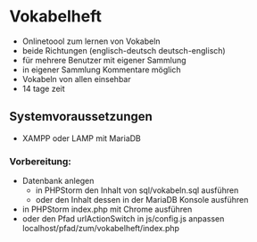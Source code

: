 # Vokabelheft

- Onlinetoool zum lernen von Vokabeln
- beide Richtungen (englisch-deutsch deutsch-englisch)
- für mehrere Benutzer mit eigener Sammlung
- in eigener Sammlung Kommentare möglich
- Vokabeln von allen einsehbar
- 14 tage zeit

## Systemvoraussetzungen

- XAMPP oder LAMP  mit MariaDB 

### Vorbereitung: 
- Datenbank anlegen
  - in PHPStorm den Inhalt von sql/vokabeln.sql ausführen
  - oder den Inhalt dessen in der MariaDB Konsole ausführen
- in PHPStorm index.php mit Chrome ausführen
- oder den Pfad urlActionSwitch in js/config.js anpassen  
  localhost/pfad/zum/vokabelheft/index.php
